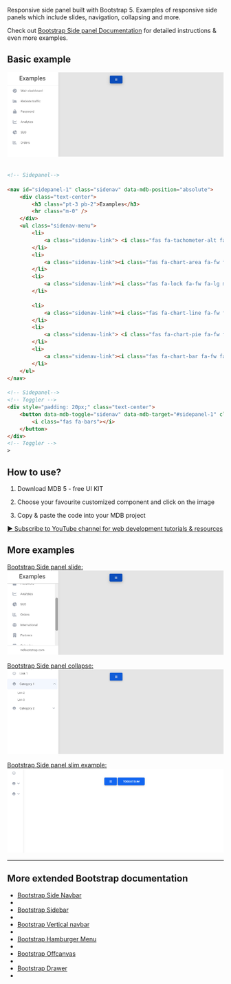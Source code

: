 
Responsive side panel built with Bootstrap 5. Examples of responsive side panels which include slides, navigation, collapsing and more.

Check out [Bootstrap Side panel Documentation](https://mdbootstrap.com/docs/standard/extended/side-panel/) for detailed instructions & even more examples.

## Basic example

![Bootstrap 5 Side panel](/assets/basic-example.png)

```html

<!-- Sidepanel-->

<nav id="sidepanel-1" class="sidenav" data-mdb-position="absolute">
    <div class="text-center">
        <h3 class="pt-3 pb-2">Examples</h3>
        <hr class="m-0" />
    </div>
    <ul class="sidenav-menu">
        <li>
            <a class="sidenav-link"> <i class="fas fa-tachometer-alt fa-fw fa-lg me-3"></i><span>Main dashboard</span> </a>
        </li>
        <li>
            <a class="sidenav-link"><i class="fas fa-chart-area fa-fw fa-lg me-3"></i><span>Webiste traffic</span> </a>
        </li>
        <li>
            <a class="sidenav-link"><i class="fas fa-lock fa-fw fa-lg me-3"></i><span>Password</span></a>
        </li>

        <li>
            <a class="sidenav-link"><i class="fas fa-chart-line fa-fw fa-lg me-3"></i><span>Analytics</span></a>
        </li>
        <li>
            <a class="sidenav-link"> <i class="fas fa-chart-pie fa-fw fa-lg me-3"></i><span>SEO</span> </a>
        </li>
        <li>
            <a class="sidenav-link"><i class="fas fa-chart-bar fa-fw fa-lg me-3"></i><span>Orders</span></a>
        </li>
    </ul>
</nav>

<!-- Sidepanel-->
<!-- Toggler -->
<div style="padding: 20px;" class="text-center">
    <button data-mdb-toggle="sidenav" data-mdb-target="#sidepanel-1" class="btn btn-primary">
        <i class="fas fa-bars"></i>
    </button>
</div>
<!-- Toggler -->
>

```


## How to use?

1. Download MDB 5 - free UI KIT

2. Choose your favourite customized component and click on the image

3. Copy & paste the code into your MDB project

[▶️ Subscribe to YouTube channel for web development tutorials & resources](https://www.youtube.com/MDBootstrap?sub_confirmation=1)

## More examples

[Bootstrap Side panel slide:
![Bootstrap 5 Side panel](/assets/slide.png)](https://mdbootstrap.com/docs/standard/extended/side-panel/#section-slide)

[Bootstrap Side panel collapse:
![Bootstrap 5 Side panel](/assets/collapse.png)](https://mdbootstrap.com/docs/standard/extended/side-panel/#section-collapse)

[Bootstrap Side panel slim example:
![Bootstrap 5 Side panel](/assets/slim-example.png)](https://mdbootstrap.com/docs/standard/extended/side-panel/#section-slim-example)

___

## More extended Bootstrap documentation

<ul>
<li><a href="https://mdbootstrap.com/docs/standard/navigation/sidenav/>Bootstrap  Sidenav</a><li>

<li><a href="https://mdbootstrap.com/docs/standard/extended/side-navbar/">Bootstrap Side Navbar</a><li>

<li><a href="https://mdbootstrap.com/docs/standard/extended/sidebar/">Bootstrap Sidebar</a><li>

<li><a href="https://mdbootstrap.com/docs/standard/extended/vertical-navbar/">Bootstrap Vertical navbar</a><li>

<li><a href="https://mdbootstrap.com/docs/standard/extended/hamburger-menu/">Bootstrap Hamburger Menu</a><li>

<li><a href="https://mdbootstrap.com/docs/standard/extended/offcanvas/">Bootstrap Offcanvas</a><li>

<li><a href="https://mdbootstrap.com/docs/standard/extended/drawer/">Bootstrap Drawer</a><li>
</ul>

